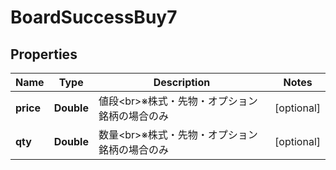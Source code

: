 # BoardSuccessBuy7

## Properties
Name | Type | Description | Notes
------------ | ------------- | ------------- | -------------
**price** | **Double** | 値段&lt;br&gt;※株式・先物・オプション銘柄の場合のみ |  [optional]
**qty** | **Double** | 数量&lt;br&gt;※株式・先物・オプション銘柄の場合のみ |  [optional]
